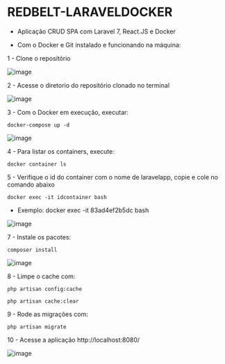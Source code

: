 # REDBELT-LARAVELDOCKER
*  Aplicação CRUD SPA com Laravel 7, React.JS e Docker


*  Com o Docker e Git instalado e funcionando na máquina:

1 - Clone o reposítório

![image](https://user-images.githubusercontent.com/81661415/200200543-b34aa409-0852-413e-ae37-438b25a262fa.png)


2 - Acesse o diretorio do repositório clonado no terminal

![image](https://user-images.githubusercontent.com/81661415/200200575-2167fd9f-f82d-45c2-a783-62b44936599b.png)


3 - Com o Docker em execução, executar: 

    docker-compose up -d
    
![image](https://user-images.githubusercontent.com/81661415/200200587-a0528bd5-7d40-44a7-8a9d-5587165a8f77.png)

4 - Para listar os containers, execute: 

    docker container ls


5 - Verifique o id do container com o nome de laravelapp, copie e cole no comando abaixo

    docker exec -it idcontainer bash

 * Exemplo: docker exec -it 83ad4ef2b5dc bash
 
 ![image](https://user-images.githubusercontent.com/81661415/200200719-f55b21fe-a8fa-4003-9f0e-13513942320b.png)


7 - Instale os pacotes: 

    composer install
    
  ![image](https://user-images.githubusercontent.com/81661415/200200653-914b7fe5-1151-4cb0-9888-42ce7c110865.png)


8 - Limpe o cache com:

    php artisan config:cache
    
    php artisan cache:clear

9 - Rode as migrações com:

    php artisan migrate

10 - Acesse a aplicação http://localhost:8080/

![image](https://user-images.githubusercontent.com/81661415/200200820-640d5d8b-ce6a-403e-a05e-1f4c1bd1958c.png)

